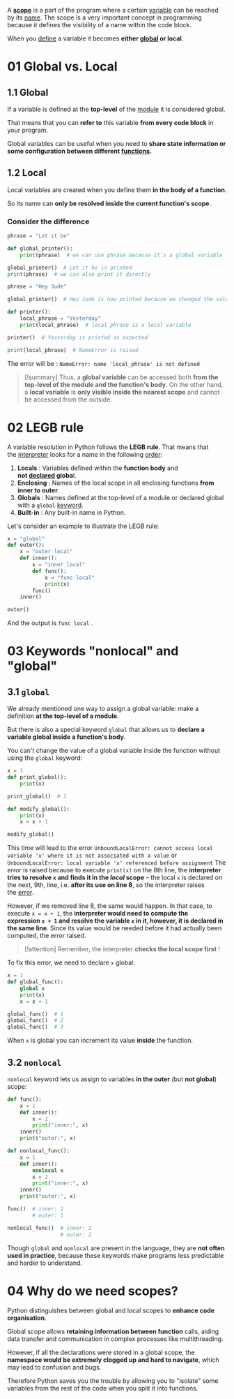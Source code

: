 A **[scope](https://hyperskill.org/learn/step/10372 "Scope in Python refers to the visibility or accessibility of a variable within the code. | When a variable is defined, it can be either global or local. A global variable is defined at the top level of the module and can be accessed from any code block in the program, making it useful for sharing state information or configuration between different functions. Local variables, on the other hand, are only visible within the nearest scope and cannot be accessed from the outside.")** is a part of the program where a certain [variable](https://hyperskill.org/learn/step/5859 "A variable in Python is a named location used to store data in memory. | It is created when a name is bound to a value for the first time, and it can be assigned and reassigned different values throughout the execution of a program. Variables in Python follow specific naming rules, such as not starting with a digit, not being a keyword, and using underscores or digits. They are objects in Python, meaning they have a unique identity and are created, assigned, passed, and returned like any other object.") can be reached by its [name](https://hyperskill.org/learn/step/6661 "In Python, a name is a unique identifier given to a variable, function, or any other object. | It's essentially a label that distinguishes one object from another in the same scope. This concept is not unique to Python, as most programming languages have some form of naming system for their entities. However, Python's dynamic typing and use of names as references to objects, rather than directly storing values, make its naming system particularly important to understand."). The scope is a very important concept in programming because it defines the visibility of a name within the code block.

When you [define](https://hyperskill.org/learn/step/5900 "In Python, define refers to the act of creating a new variable, function, class, or module. | This is done by assigning a value to a variable, creating a function with the def keyword, creating a class with the class keyword, or importing a module with the import keyword. Defining an entity in Python allows you to give it a name and specify its behavior, which can then be used and reused throughout your code.") a variable it becomes **either [global](https://hyperskill.org/learn/step/8804 "In Python, 'global' is a keyword used to declare a variable as global, meaning it can be accessed and modified from within a function. | By default, variables created inside a function are local, and cannot be accessed from outside the function. The 'global' keyword allows a function to access and modify global variables, which can be useful for sharing data between functions or maintaining state. However, it's generally recommended to avoid using global variables when possible, as they can make code harder to understand and debug due to their wide scope.") or local**.

# 01 Global vs. Local

## 1.1 Global

If a variable is defined at the **top-level** of the [module](https://hyperskill.org/learn/step/6057 "A module in Python is a file containing Python definitions and statements. | It helps in organizing and reusing code by allowing you to load it from other modules or scripts. Modules can be loaded using the import statement. A simple module written for direct execution is often called a script. The primary difference between a module and a script is in their usage; modules are loaded from other modules or scripts, while scripts are executed directly.") it is considered global.

That means that you can **refer to** this variable **from every code block** in your program. 

Global variables can be useful when you need to **share state information or some configuration between different [functions](https://hyperskill.org/learn/step/5900 "In Python, a function is a block of reusable code that performs a specific task. | It is defined using the `def` keyword followed by the function name, parameters, and the code block. Functions can take zero or more arguments, and they can return one or more values. They help in breaking down large programs into smaller and manageable tasks, making the code more readable and maintainable. Functions can be used to encapsulate complex logic, making it easier to test and debug.").**

## 1.2 Local

Local variables are created when you define them **in the body of a function**.

So its name can **only be resolved inside the current function's scope**.

### Consider the difference

```python
phrase = "Let it be"

def global_printer():
    print(phrase)  # we can use phrase because it's a global variable

global_printer()  # Let it be is printed
print(phrase)  # we can also print it directly

phrase = "Hey Jude"

global_printer()  # Hey Jude is now printed because we changed the value of phrase

def printer():
    local_phrase = "Yesterday"
    print(local_phrase)  # local_phrase is a local variable

printer()  # Yesterday is printed as expected

print(local_phrase)  # NameError is raised
```

The error will be : `NameError: name 'local_phrase' is not defined`

> [!summary] 
> Thus, a **global variable** can be accessed both **from the top-level of the module and the function's body**. On the other hand, a **local variable** is **only visible inside the nearest scope** and cannot be accessed from the outside.

# 02 LEGB rule

A variable resolution in Python follows the **LEGB rule**. That means that the [interpreter](https://hyperskill.org/learn/step/6047 "The interpreter in Python is a layer of software logic that executes your code, translating it line by line. | It's part of the standard Python installation package. When you write larger programs, it's more efficient to prepare your code in advance using a text editor and then run it with the interpreter. A file containing a list of operations that will be read and interpreted further on is called a script. The interpreter is responsible for translating your code into a form that the hardware can understand and execute.") looks for a name in the following [order](https://hyperskill.org/learn/step/10059 "In Python, order is the sequence or arrangement in which operations or elements are processed or organized. | In terms of operations, Python follows a left-to-right operation convention, similar to mathematics, where operations are performed in a specific sequence, such as parentheses, exponentiation, multiplication and division, and addition and subtraction, also known as the order of operations. In terms of data structures like lists, order refers to the position of elements within the structure, where each element has an index that corresponds to its position. This order is maintained unless explicitly altered through programming methods or operations."):

1. **Locals** : Variables defined within the **function body** and **not [declared](https://hyperskill.org/learn/step/6384 "In Python, there is no explicit 'declare' keyword or concept as in some other programming languages. | Instead, Python uses dynamic typing, which means that variables can hold values of different data types at different times during the execution of the program. When a variable is assigned a value for the first time, Python automatically determines the data type of the variable based on the assigned value. Therefore, there is no need to declare a variable's data type before using it.") globa**l.
2. **Enclosing** : Names of the local scope in all enclosing functions **from inner to outer**.
3. **Globals** : Names defined at the top-level of a module or declared global with a `global` [keyword](https://hyperskill.org/learn/step/10372 "Keywords in Python are reserved words that have special meanings and cannot be used as variable or function names. | They are part of the Python syntax and are used to define the structure and behavior of the code. Some examples of Python keywords include if, else, while, for, in, not, and, or, is, def, return, and import. These keywords are used to create control flow structures, define functions, and import modules, among other things.").
4. **Built-in** : Any built-in name in Python.

Let's consider an example to illustrate the LEGB rule:

```python
x = "global"
def outer():
    x = "outer local"
    def inner():
        x = "inner local"
        def func():
            x = "func local"
            print(x)
        func()
    inner()

outer()
```

And the output is `func local` .

# 03 Keywords "nonlocal" and "global"

## 3.1 `global`

We already mentioned one way to assign a global variable: make a definition **at the top-level of a module**. 

But there is also a special keyword `global` that allows us to **declare a variable global inside a function's body**.

You can't change the value of a global variable inside the function without using the `global` keyword:

```python
x = 1
def print_global():
    print(x)

print_global()  # 1

def modify_global():
    print(x)
    x = x + 1

modify_global()
```

This time will lead to the error `UnboundLocalError: cannot access local variable 'x' where it is not associated with a value` or `UnboundLocalError: local variable 'x' referenced before assignment` 
The error is raised because to execute `print(x)` on the 8th line, the **interpreter tries to resolve `x` and finds it in the _local_ scope** – the local `x` is declared on the next, 9th, line, i.e. **after its use on line 8**, so the interpreter raises the [error](https://hyperskill.org/learn/step/6052 "An error in Python is a problem that occurs while the program is running, which prevents it from executing correctly. | These issues are usually caused by logical mistakes in the code, and they can be identified by the error messages that Python displays. These messages often include details about the type of error, the location in the code where it occurred, and sometimes even a suggested fix. Understanding and addressing these errors is a crucial part of the programming process, as they can provide valuable insights into how the code is functioning and where improvements can be made."). 

However, if we removed line 8, the same would happen. In that case, to execute `x = x + 1`, the **interpreter would need to compute the expression `x + 1` and resolve the variable `x` in it, however, it is declared in the same line**. Since its value would be needed before it had actually been computed, the error raised.

> [!attention] 
> Remember, the interpreter **checks the local scope first** !

To fix this error, we need to declare `x` global:

```python
x = 1
def global_func():
    global x
    print(x)
    x = x + 1

global_func()  # 1
global_func()  # 2
global_func()  # 3
```

When `x` is global you can increment its value **inside** the function.

## 3.2 `nonlocal`

`nonlocal` keyword lets us assign to variables **in the outer** (but **not global**) scope:

```python
def func():
    x = 1
    def inner():
        x = 2
        print("inner:", x)
    inner()
    print("outer:", x)

def nonlocal_func():
    x = 1
    def inner():
        nonlocal x
        x = 2
        print("inner:", x)
    inner()
    print("outer:", x)

func()  # inner: 2
        # outer: 1

nonlocal_func()  # inner: 2
                 # outer: 2
```

Though `global` and `nonlocal` are present in the language, they are **not often used in practice**, because these keywords make programs less predictable and harder to understand.

# 04 Why do we need scopes?

Python distinguishes between global and local scopes to **enhance code organisation**. 

Global scope allows **retaining information between function** calls, aiding data transfer and communication in complex processes like multithreading. 

However, if all the declarations were stored in a global scope, the **namespace would be extremely clogged up and hard to navigate**, which may lead to confusion and bugs. 

Therefore Python saves you the trouble by allowing you to "isolate" some variables from the rest of the code when you split it into functions.
